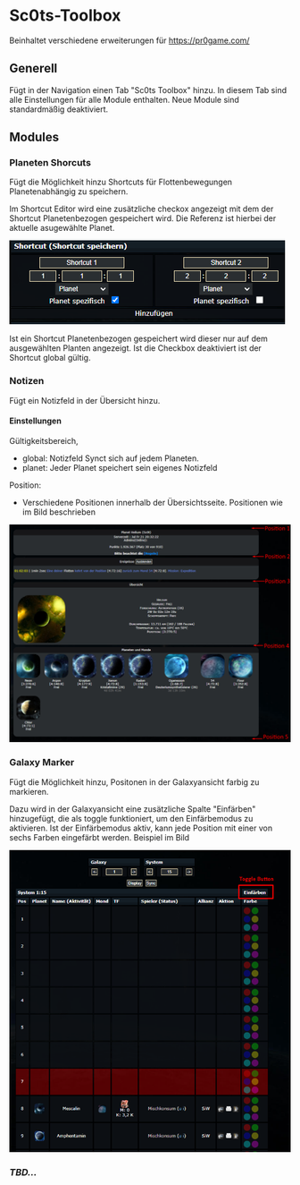 # Sc0ts-Toolbox
Beinhaltet verschiedene erweiterungen für https://pr0game.com/

## Generell

Fügt in der Navigation einen Tab "Sc0ts Toolbox" hinzu.
In diesem Tab sind alle Einstellungen für alle Module enthalten. Neue Module sind standardmäßig deaktiviert.

## Modules
### Planeten Shorcuts
Fügt die Möglichkeit hinzu Shortcuts für Flottenbewegungen Planetenabhängig zu speichern.

Im Shortcut Editor wird eine zusätzliche checkox angezeigt mit dem der Shortcut Planetenbezogen gespeichert wird. Die Referenz ist hierbei der aktuelle asugewählte Planet.

![Shorctuts im editiermodus](docu/shortcut_edit.png)

Ist ein Shortcut Planetenbezogen gespeichert wird dieser nur auf dem ausgewählten Planten angezeigt. Ist die Checkbox deaktiviert ist der Shortcut global gültig.

### Notizen
Fügt ein Notizfeld in der Übersicht hinzu.

#### Einstellungen 
Gültigkeitsbereich, 
- global: Notizfeld Synct sich auf jedem Planeten.
- planet: Jeder Planet speichert sein eigenes Notizfeld

Position:
- Verschiedene Positionen innerhalb der Übersichtsseite. Positionen wie im Bild beschrieben

<img src="docu/notes_1.png" alt="Positionen Notizen" width="600"/>

### Galaxy Marker
Fügt die Möglichkeit hinzu, Positonen in der Galaxyansicht farbig zu markieren.

Dazu wird in der Galaxyansicht eine zusätzliche Spalte "Einfärben" hinzugefügt, die als toggle funktioniert, um den Einfärbemodus zu aktivieren. Ist der Einfärbemodus aktiv, kann jede Position mit einer von sechs Farben eingefärbt werden. Beispiel im Bild

<img src="docu/galaxy_marker_1.png" alt="Positionen Notizen" width="600"/>


### *TBD...*
